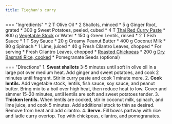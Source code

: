 ```yaml
---
title: Tieghan's curry
---
```

=== "Ingredients"
    * 2 T Olive Oil
    * 2 Shallots, minced
    * 5 g Ginger Root, grated
    * 300 g Sweet Potatoes, peeled, cubed
    * 4 T [Thai Red Curry Paste](../sauces/thai-red-curry-paste.md)
    * 800 g [Vegetable Stock](../soups/stocks/vegetable-stock.md) or Water
    * 150 g Green Lentils, rinsed
    * 2 T Fish Sauce
    * 1 T Soy Sauce
    * 20 g Creamy Peanut Butter
    * 400 g Coconut Milk
    * 80 g Spinach
    * 1 Lime, juiced
    * 40 g Fresh Cilantro Leaves, chopped
    * For serving
        * Fresh Cilantro Leaves, chopped
        * [Roasted Chickpeas](../legumes/beans/roasted-chickpeas.md)
        * 200 g [Dry Basmati Rice, cooked](../grains/rice/basmati-rice.md)
        * Pomegranate Seeds (optional)

=== "Directions"
    1. **Sweat shallots** 3-5 minutes until soft in olive oil in a large pot over medium heat. Add ginger and sweet potatoes, and cook 2 minutes until fragrant. Stir in curry paste and cook 1 minute more.
    2. **Cook lentils.** Add vegetable stock, lentils, fish sauce, soy sauce, and peanut butter. Bring mix to a boil over high heat, then reduce heat to low. Cover and simmer 15-20 minutes, until lentils are soft and sweet potatoes tender.
    3. **Thicken lentils.** When lentils are cooked, stir in coconut milk, spinach, and lime juice, and cook 5 minutes. Add additional stock to thin as desired. Remove from heat and add cilantro.
    4. **Serve.** Fill bowls partway with rice and ladle curry overtop. Top with chickpeas, cilantro, and pomegranates.

[^gerard]:
    Gerard, Tieghan. ["Sweet Potato Lentil Curry with Crispy Sesame Chickpeas."](https://www.halfbakedharvest.com/sweet-potato-lentil-curry/) _Half Baked Harvest._ 28 October 2019.

